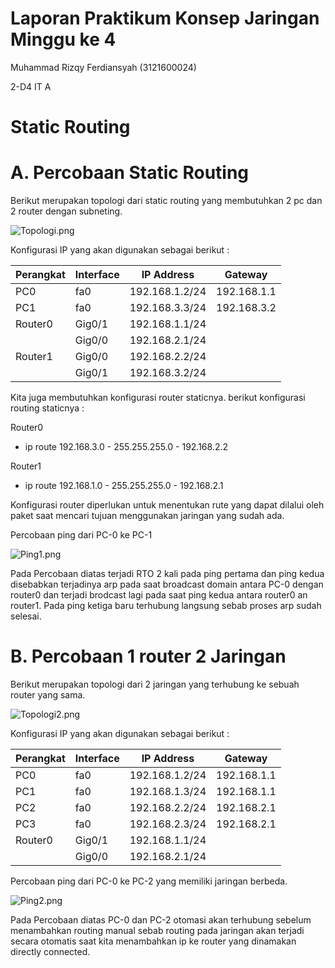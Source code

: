 # Laporan Praktikum Konsep Jaringan Minggu ke 4

Muhammad Rizqy Ferdiansyah (3121600024)

2-D4 IT A

# Static Routing

# A. Percobaan Static Routing

Berikut merupakan topologi dari static routing yang membutuhkan 2 pc dan 2 router dengan subneting.

![Topologi.png](https://i.postimg.cc/ZnJ0kxVh/Topologi.png)

Konfigurasi IP yang akan digunakan sebagai berikut :

| Perangkat | Interface | IP Address     | Gateway     |
| --------- | --------- | -------------- | ----------- |
| PC0       | fa0       | 192.168.1.2/24 | 192.168.1.1 |
| PC1       | fa0       | 192.168.3.3/24 | 192.168.3.2 |
| Router0   | Gig0/1    | 192.168.1.1/24 |             |
|           | Gig0/0    | 192.168.2.1/24 |             |
| Router1   | Gig0/0    | 192.168.2.2/24 |             |
|           | Gig0/1    | 192.168.3.2/24 |             |

Kita juga membutuhkan konfigurasi router staticnya. berikut konfigurasi routing staticnya :

Router0

- ip route 192.168.3.0 - 255.255.255.0 - 192.168.2.2

Router1

- ip route 192.168.1.0 - 255.255.255.0 - 192.168.2.1

Konfigurasi router diperlukan untuk menentukan rute yang dapat dilalui oleh paket saat mencari tujuan menggunakan jaringan yang sudah ada.

Percobaan ping dari PC-0 ke PC-1

![Ping1.png](https://i.postimg.cc/fLbZNqYZ/Ping1.png)

Pada Percobaan diatas terjadi RTO 2 kali pada ping pertama dan ping kedua disebabkan terjadinya arp pada saat broadcast domain antara PC-0 dengan router0 dan terjadi brodcast lagi pada saat ping kedua antara router0 an router1. Pada ping ketiga baru terhubung langsung sebab proses arp sudah selesai.

# B. Percobaan 1 router 2 Jaringan

Berikut merupakan topologi dari 2 jaringan yang terhubung ke sebuah router yang sama.

![Topologi2.png](https://i.postimg.cc/XJgx0391/Topologi2.png)

Konfigurasi IP yang akan digunakan sebagai berikut :

| Perangkat | Interface | IP Address     | Gateway     |
| --------- | --------- | -------------- | ----------- |
| PC0       | fa0       | 192.168.1.2/24 | 192.168.1.1 |
| PC1       | fa0       | 192.168.1.3/24 | 192.168.1.1 |
| PC2       | fa0       | 192.168.2.2/24 | 192.168.2.1 |
| PC3       | fa0       | 192.168.2.3/24 | 192.168.2.1 |
| Router0   | Gig0/1    | 192.168.1.1/24 |             |
|           | Gig0/0    | 192.168.2.1/24 |             |

Percobaan ping dari PC-0 ke PC-2 yang memiliki jaringan berbeda.

![Ping2.png](https://i.postimg.cc/MHxt5f0X/Ping2.png)

Pada Percobaan diatas PC-0 dan PC-2 otomasi akan terhubung sebelum menambahkan routing manual sebab routing pada jaringan akan terjadi secara otomatis saat kita menambahkan ip ke router yang dinamakan directly connected.
